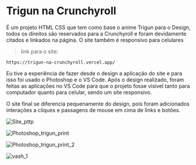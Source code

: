 # Trigun na Crunchyroll #

É um projeto HTML CSS que tem como base o anime Trigun para o Design, todos os direitos são reservados para a Crunchyroll e foram devidamente citados e linkados na página. 
O site também é responsivo para celulares
>link para  o site:
``` 
https://trigun-na-crunchyroll.vercel.app/ 
```

Eu tive a experiência de fazer desde o design a aplicação do site e para isso foi usado o Photoshop e o VS Code.
Após o design realizado, foram feitas as aplicações no VS Code para que o projeto fosse visível tanto para computador quanto para celular, sendo um site responsivo.

O site final se diferencia pequenamente do design, pois foram adicionados interações a cliques e passagens de mouse em cima de links e botões.

![Site_pttp](https://user-images.githubusercontent.com/130765143/235009945-b90a8c90-d190-4760-8bfd-d951d6a1a668.png)


![Photoshop_trigun_print](https://user-images.githubusercontent.com/130765143/235010078-5a2dd10f-b586-4da7-acc1-df30e36f48ea.png)


![Photoshop_trigun_print_2](https://user-images.githubusercontent.com/130765143/235010192-12663de9-a445-4bd2-8861-25443a122f06.png)

![vash_1](https://user-images.githubusercontent.com/130765143/235202991-2fb2a912-9949-4260-89c2-28c429e3be7a.jpg)
